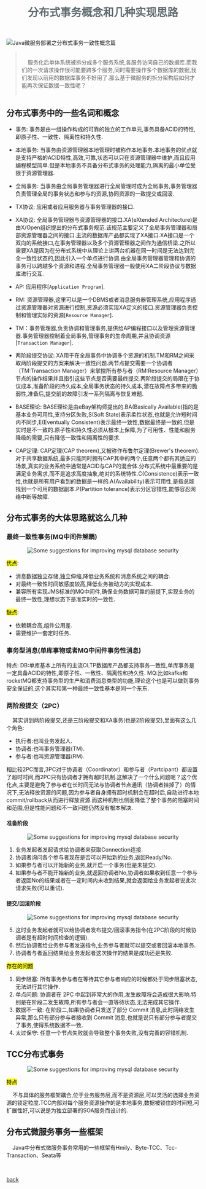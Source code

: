 <script>
var pageHeader=document.getElementsByClassName("page-header")[0].innerHTML;
 pageHeader="<center><img style='border-radius: 50% !important;' src='https://avatars.githubusercontent.com/u/88264073?s=400&amp;u=63e618520a5b6aa87636714e69f8228374c4e9b1&amp;v=4' width='200' height='200' alt='@anigkus' title='Github of Anigkus' ></center>"+pageHeader;
document.getElementsByClassName("page-header")[0].innerHTML=pageHeader;
</script>

<h1 style="color:#606c71;text-align:center;" >分布式事务概念和几种实现思路</h1><br/>

![Java微服务部署之分布式事务一致性概念篇](../assets/images/the-concept-of-distributed-transaction-and-several-implementation-ideas/figure-1.jpg "Github of Anigkus")

> <br/>&nbsp;&nbsp;&nbsp;&nbsp;服务化后单体系统被拆分成多个服务系统,各服务访问自己的数据库.而我们的一次请求操作很可能要跨多个服务,同时需要操作多个数据库的数据,我们发现以前用的数据库事务不好用了.那么基于微服务的拆分架构后如何才能再次保证数据一致性呢？<br/>
> <br/>

## 分布式事务中的一些名词和概念
- 事务: 事务是由一组操作构成的可靠的独立的工作单元,事务具备ACID的特性,即原子性、一致性、隔离性和持久性.

- 本地事务: 当事务由资源管理器本地管理时被称作本地事务.本地事务的优点就是支持严格的ACID特性,高效,可靠,状态可以只在资源管理器中维护,而且应用编程模型简单.但是本地事务不具备分布式事务的处理能力,隔离的最小单位受限于资源管理器.

- 全局事务: 当事务由全局事务管理器进行全局管理时成为全局事务,事务管理器负责管理全局的事务状态和参与的资源,协同资源的一致提交或回滚.

- TX协议: 应用或者应用服务器与事务管理器的接口.

- XA协议: 全局事务管理器与资源管理器的接口.XA(eXtended Architecture)是由X/Open组织提出的分布式事务规范.该规范主要定义了全局事务管理器和局部资源管理器之间的接口.主流的数据库产品都实现了XA接口.XA接口是一个双向的系统接口,在事务管理器以及多个资源管理器之间作为通信桥梁.之所以需要XA是因为在分布式系统中从理论上讲两台机器在同一时间是无法达到完全一致性状态的,因此引入一个单点进行协调.由全局事务管理器管理和协调的事务可以跨越多个资源和进程.全局事务管理器一般使用XA二阶段协议与数据库进行交互.

- AP: 应用程序[`Application Program`].

- RM: 资源管理器,这里可以是一个DBMS或者消息服务器管理系统,应用程序通过资源管理器对资源进行控制,资源必须实现XA定义的接口.资源管理器负责控制和管理实际的资源[`Resource Manager`].

- TM：事务管理器,负责协调和管理事务,提供给AP编程接口以及管理资源管理器.事务管理器控制着全局事务,管理事务的生命周期,并且协调资源[`Transaction Manager`].

- 两阶段提交协议: XA用于在全局事务中协调多个资源的机制.TM和RM之间采取两阶段提交的方案来解决一致性问题.两节点提交需要一个协调者（TM:Transaction Manager）来掌控所有参与者（RM:Resource Manager）节点的操作结果并且指引这些节点是否需要最终提交.两阶段提交的局限在于协议成本,准备阶段的持久成本,全局事务状态的持久成本,潜在故障点多带来的脆弱性,准备后,提交前的故障引发一系列隔离与恢复难题.

- BASE理论: BASE理论是由eBay架构师提出的.BA(Basically Available)指的是基本业务可用性,支持分区失败,S(Soft State)表示柔性状态,也就是允许短时间内不同步,E(Eventually Consistent)表示最终一致性,数据最终是一致的,但是实时是不一致的.原子性和持久性必须从根本上保障,为了可用性、性能和服务降级的需要,只有降低一致性和隔离性的要求.

- CAP定理: CAP定理(CAP theorem),又被称作布鲁尔定理(Brewer's theorem).对于共享数据系统,最多只能同时拥有CAP其中的两个,任意两个都有其适应的场景,真实的业务系统中通常是ACID与CAP的混合体.分布式系统中最重要的是满足业务需求,而不是追求高度抽象,绝对的系统特性.C(Consistence)表示一致性,也就是所有用户看到的数据是一样的.A(Availability)表示可用性,是指总能找到一个可用的数据副本.P(Partition tolerance)表示分区容错性,能够容忍网络中断等故障.


## 分布式事务的大体思路就这么几种

### 最终一致性事务(MQ中间件解耦) 
<center>
<img src="../assets/images/the-concept-of-distributed-transaction-and-several-implementation-ideas/figure-2.png" alt="Some suggestions for improving mysql database security" title="Github of Anigkus">
</center>

<mark>优点</mark>:

- 消息数据独立存储,独立伸缩,降低业务系统和消息系统之间的耦合.
- 对最终一致性时间敏感度较高,降低业务被动方的实现成本.
- 兼容所有实现JMS标准的MQ中间件,确保业务数据可靠的前提下,实现业务的最终一致性,理想状态下是准实时的一致性.

<mark>缺点</mark>:

- 依赖耦合高,组件公用差.
- 需要维护一套定时任务.


### 事务型消息(单库事物或者MQ中间件事务性消息)

特点:
DB:单库基本上所有的主流OLTP数据库产品都支持事务一致性,单库事务是一定具备ACID的特性,即原子性、一致性、隔离性和持久性.
MQ:比如kafka和rocketMQ都支持事务型的生产和消费消息类型的功能,理论这个也是可以做到事务安全保证的,这个其实和第一种最终一致性基本是同一个东东.

### 两阶段提交（2PC）
&nbsp;&nbsp;&nbsp;&nbsp;其实讲到两阶段提交,还是三阶段提交和XA事务(也是2阶段提交),里面有这么几个角色:
- 执行者:也叫业务发起人.
- 协调者:也叫事务管理器(TM).
- 参与者:也叫资源管理器(RM).

相比较2PC而言,3PC对于协调者（Coordinator）和参与者（Partcipant）都设置了超时时间,而2PC只有协调者才拥有超时机制.这解决了一个什么问题呢？这个优化点,主要是避免了参与者在长时间无法与协调者节点通讯（协调者挂掉了）的情况下,无法释放资源的问题,因为参与者自身拥有超时机制会在超时后,自动进行本地commit/rollback从而进行释放资源.而这种机制也侧面降低了整个事务的阻塞时间和范围,但是性能问题和不一致问题仍然没有根本解决.
  
#### 准备阶段
<center>
<img src="../assets/images/the-concept-of-distributed-transaction-and-several-implementation-ideas/figure-3.png" alt="Some suggestions for improving mysql database security" title="Github of Anigkus">
</center>

1. 业务发起者发起请求给协调者来获取Connection连接.
2. 协调者询问各个参与者现在是否可以开始新的业务,返回Ready/No.
3. 如果参与者可以开始新的业务,就开启一个事务(但是未提交).
4. 如果参与者不能开始新的业务,就返回协调者No,协调者如果收到任意一个参与者返回No的结果或者在一定时间内未收到结果,就会返回给业务发起者说此次请求失败(可以重试).

#### 提交/回滚阶段
<center>
<img src="../assets/images/the-concept-of-distributed-transaction-and-several-implementation-ideas/figure-4.png" alt="Some suggestions for improving mysql database security" title="Github of Anigkus" >
</center>

5. 这时业务发起者就可以给协调者发布提交/回滚事务指令(在2PC阶段的时候协调者是有超时时间检查的逻辑).
6. 然后协调者给业务参与者发送指令,业务参与者就可以提交或者回滚本地事务.
7. 协调者与者返回结果给业务发起者这次操作的结果是成功还是失败.


<mark>存在的问题</mark>

1. 同步阻塞: 所有事务参与者在等待其它参与者响应的时候都处于同步阻塞状态,无法进行其它操作.
2. 单点问题: 协调者在 2PC 中起到非常大的作用,发生故障将会造成很大影响.特别是在阶段二发生故障,所有参与者会一直等待状态,无法完成其它操作.
3. 数据不一致: 在阶段二,如果协调者只发送了部分 Commit 消息,此时网络发生异常,那么只有部分参与者接收到 Commit 消息,也就是说只有部分参与者提交了事务,使得系统数据不一致.
4. 太过保守: 任意一个节点失败就会导致整个事务失败,没有完善的容错机制.

## TCC分布式事务
<center>
<img src="../assets/images/the-concept-of-distributed-transaction-and-several-implementation-ideas/figure-5.png" alt="Some suggestions for improving mysql database security" title="Github of Anigkus" >
</center> 

<mark>特点</mark>

&nbsp;&nbsp;&nbsp;&nbsp;不与具体的服务框架耦合,位于业务服务层,而不是资源层,可以灵活的选择业务资源的锁定粒度.TCC内部对每个服务资源操作的是本地事务,数据被锁住的时间短,可扩展性好,可以说是为独立部署的SOA服务而设计的.

## 分布式微服务事务一些框架

&nbsp;&nbsp;&nbsp;&nbsp;Java中分布式微服务事务常用的一些框架有Hmily、Byte-TCC、Tcc-Transaction、Seata等

<br>

[back](./)
